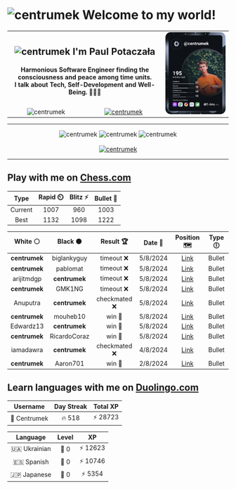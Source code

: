 <h1>
  <img
    src="https://emojis.slackmojis.com/emojis/images/1531849430/4246/blob-sunglasses.gif"
    width="30"
    alt="centrumek"
  />
  Welcome to my world!
</h1>

<table>
  <tbody>
    <tr>
      <td align="center" width="70%" colspan="2">
        <h2>
          <img
            src="https://raw.githubusercontent.com/MartinHeinz/MartinHeinz/master/wave.gif"
            width="30px"
            alt="centrumek"
          />
          I'm Paul Potaczała
        </h2>
        <h4>
          Harmonious Software Engineer finding the consciousness and peace among time units.
          <br/>
          I talk about Tech, Self-Development and Well-Being. 🌿🧘🚀
        </h4>
      </td>
      <td width="30%" rowspan="2">
        <a href="https://app.daily.dev/centrumek">
          <img
            src="./devcard.svg"
            alt="centrumek"
          />
        </a>
      </td>
    </tr>
    <tr align="center">
      <td>
        <img
          src="https://komarev.com/ghpvc/?username=centrumek&label=visitors&color=0e75b6&style=flat"
          alt="centrumek"
        >
      </td>
      <td>
        <a href="https://stackoverflow.com/users/14496012/centrumek">
          <img
            src="https://stackoverflow.com/users/flair/14496012.png?theme=dark"
            alt="centrumek"
          >
        </a>
      </td>
    </tr>
  </tbody>
</table>

---
<div align="center">
  <img 
    src="https://github-readme-stats.vercel.app/api?username=centrumek&show_icons=true&count_private=true&theme=dark&hide_border=true&hide=issues,contribs&bg_color=00000000"
    alt="centrumek"
  />
  <img
    src="https://github-readme-stats.vercel.app/api/top-langs/?username=centrumek&layout=compact&hide_border=true&theme=dark&bg_color=00000000&langs_count=6&exclude_repo=air-statistic-app"
    alt="centrumek"
  />
  <img 
    src="https://github-readme-streak-stats.herokuapp.com?user=centrumek&theme=dark&hide_border=true&background=FFFFFF00"
    alt="centrumek"
  />
  <br/>
  <br/>
  <a href="https://www.buymeacoffee.com/centrumek">
    <img
      src="https://cdn.buymeacoffee.com/buttons/v2/default-orange.png"
      height="50"
      width="210"
      alt="centrumek"
    />
  </a>
</div>

---

## Play with me on [Chess.com](https://www.chess.com/member/centrumek)

<div align="center">
<!--START_SECTION:chessStats-->
<!-- Automatically generated with https://github.com/Balastrong/chess-stats-action -->

| Type | Rapid ⏲️ | Blitz ⚡ | Bullet 🔫 |
|:---:|:---:|:---:|:---:|
| Current | 1007 | 960 | 1003 |
| Best | 1132 | 1098 | 1222 |

| White ⚪ | Black ⚫ | Result 🏆 | Date 📅 | Position 🗺️ | Type 🕕 |
|:---:|:---:|:---:|:---:|:---:|:---:|
| **centrumek** | biglankyguy | timeout ❌ | 5/8/2024 | <a href="http://www.ee.unb.ca/cgi-bin/tervo/fen.pl?select=r5k1/6p1/2B2p1p/p2P2q1/3KP3/8/8/2R5 w - -">Link</a> | Bullet |
| **centrumek** | pablomat | timeout ❌ | 5/8/2024 | <a href="http://www.ee.unb.ca/cgi-bin/tervo/fen.pl?select=3R4/5kpp/2B2q2/4pr2/6K1/8/7P/8 w - -">Link</a> | Bullet |
| arijitmdgp | **centrumek** | timeout ❌ | 5/8/2024 | <a href="http://www.ee.unb.ca/cgi-bin/tervo/fen.pl?select=4k3/6Rp/R7/3P4/7r/7P/PP6/1K6 b - -">Link</a> | Bullet |
| **centrumek** | GMK1NG | timeout ❌ | 5/8/2024 | <a href="http://www.ee.unb.ca/cgi-bin/tervo/fen.pl?select=8/4k3/7p/p1p1p1b1/1p1qP1P1/KP3P2/P7/3Q1B2 w - -">Link</a> | Bullet |
| Anuputra | **centrumek** | checkmated ❌ | 5/8/2024 | <a href="http://www.ee.unb.ca/cgi-bin/tervo/fen.pl?select=5r1k/3R2Q1/p6p/P7/1P2p3/2P4P/4n1PK/5q2 b - -">Link</a> | Bullet |
| **centrumek** | mouheb10 | win 🥇 | 5/8/2024 | <a href="http://www.ee.unb.ca/cgi-bin/tervo/fen.pl?select=4Q3/3Q4/8/8/5k2/1K5P/8/8 b - -">Link</a> | Bullet |
| Edwardz13 | **centrumek** | win 🥇 | 5/8/2024 | <a href="http://www.ee.unb.ca/cgi-bin/tervo/fen.pl?select=8/p4R2/1b5p/6p1/1P4Pk/7P/8/1r5K w - -">Link</a> | Bullet |
| **centrumek** | RicardoCoraz | win 🥇 | 5/8/2024 | <a href="http://www.ee.unb.ca/cgi-bin/tervo/fen.pl?select=r2q1rk1/p1p3Qn/4p2p/2p3p1/2P2P1P/P2P4/1BP5/R3KB1b b Q -">Link</a> | Bullet |
| iamadawra | **centrumek** | checkmated ❌ | 4/8/2024 | <a href="http://www.ee.unb.ca/cgi-bin/tervo/fen.pl?select=6bk/7p/2B2Qp1/p2P1p2/P1P5/1PK4P/4rPP1/8 b - -">Link</a> | Bullet |
| **centrumek** | Aaron701 | win 🥇 | 2/8/2024 | <a href="http://www.ee.unb.ca/cgi-bin/tervo/fen.pl?select=2k5/2r4p/pp2p3/1b6/3R4/1B6/PK4PP/7R b - -">Link</a> | Bullet |

<!--END_SECTION:chessStats-->
</div>

## Learn languages with me on [Duolingo.com](https://www.duolingo.com/profile/Centrumek)

<div align="center">
<!--START_SECTION:duolingoStats-->
<!-- Automatically generated with https://github.com/centrumek/duolingo-readme-stats-->

| Username | Day Streak | Total XP |
|:---:|:---:|:---:|
| 👤 Centrumek | 🔥 518 | ⚡ 28723 |

| Language | Level | XP |
|:---:|:---:|:---:|
| 🇺🇦 Ukrainian | 👑 0 | ⚡ 12623 |
| 🇪🇸 Spanish | 👑 0 | ⚡ 10746 |
| 🇯🇵 Japanese | 👑 0 | ⚡ 5354 |

<!--END_SECTION:duolingoStats-->
</div>
<!--
**centrumek/centrumek** is a ✨ _special_ ✨ repository because its `README.md` (this file) appears on your GitHub profile.

Here are some ideas to get you started:

- 🔭 I’m currently working on ...
- 🌱 I’m currently learning ...
- 👯 I’m looking to collaborate on ...
- 🤔 I’m looking for help with ...
- 💬 Ask me about ...
- 📫 How to reach me: ...
- 😄 Pronouns: ...
- ⚡ Fun fact: ...
-->
